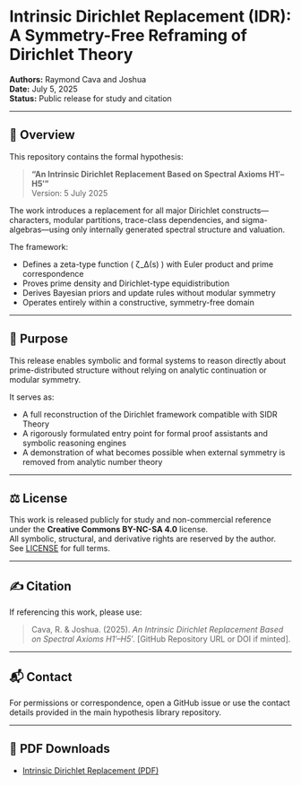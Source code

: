 <!--
<script type="application/ld+json">
{
  "@context": "https://schema.org",
  "@type": "ScholarlyArticle",
  "name": "An Intrinsic Dirichlet Replacement Based on Spectral Axioms H1′–H5′",
  "author": [
    {
      "@type": "Person",
      "name": "Raymond Cava"
    },
    {
      "@type": "Person",
      "name": "Joshua"
    }
  ],
  "datePublished": "2025-07-05",
  "url": "https://github.com/SIDR-EIS/sidr-hypothesis-library",
  "license": "https://creativecommons.org/licenses/by-nc-sa/4.0/",
  "description": "This work reconstructs the core analytic features of Dirichlet characters, distributions, and equidistribution theorems using an entirely intrinsic framework based on spectral and combinatorial axioms. The result is a self-contained, symmetry-free replacement compatible with formal systems, symbolic reasoning, and constructive number theory."
}
</script>
-->

# Intrinsic Dirichlet Replacement (IDR): A Symmetry-Free Reframing of Dirichlet Theory

**Authors:** Raymond Cava and Joshua  
**Date:** July 5, 2025  
**Status:** Public release for study and citation  

---

## 📄 Overview

This repository contains the formal hypothesis:

> **“An Intrinsic Dirichlet Replacement Based on Spectral Axioms H1′–H5′”**  
> Version: 5 July 2025

The work introduces a replacement for all major Dirichlet constructs—characters, modular partitions, trace-class dependencies, and sigma-algebras—using only internally generated spectral structure and valuation.

The framework:
- Defines a zeta-type function \( ζ_Δ(s) \) with Euler product and prime correspondence  
- Proves prime density and Dirichlet-type equidistribution  
- Derives Bayesian priors and update rules without modular symmetry  
- Operates entirely within a constructive, symmetry-free domain

---

## 🧠 Purpose

This release enables symbolic and formal systems to reason directly about prime-distributed structure without relying on analytic continuation or modular symmetry.

It serves as:
- A full reconstruction of the Dirichlet framework compatible with SIDR Theory  
- A rigorously formulated entry point for formal proof assistants and symbolic reasoning engines  
- A demonstration of what becomes possible when external symmetry is removed from analytic number theory

---

## ⚖ License

This work is released publicly for study and non-commercial reference under the **Creative Commons BY-NC-SA 4.0** license.  
All symbolic, structural, and derivative rights are reserved by the author. See [LICENSE](./LICENSE) for full terms.

---

## ✍ Citation

If referencing this work, please use:

> Cava, R. & Joshua. (2025). *An Intrinsic Dirichlet Replacement Based on Spectral Axioms H1′–H5′*. [GitHub Repository URL or DOI if minted].

---

## 📬 Contact

For permissions or correspondence, open a GitHub issue or use the contact details provided in the main hypothesis library repository.

---

## 🔗 PDF Downloads

- [Intrinsic Dirichlet Replacement (PDF)](./hypothesis-001-intrinsic-dirichlet-replacement-v1.0-2025-07-05.pdf)

